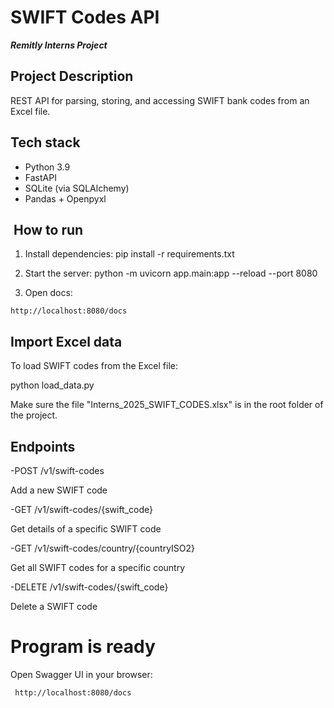 # **SWIFT Codes API**
***Remitly Interns Project***
## Project Description

REST API for parsing, storing, and accessing SWIFT bank codes from an Excel file.

## Tech stack
- Python 3.9
- FastAPI
- SQLite (via SQLAlchemy)
- Pandas + Openpyxl

## ️ How to run

1. Install dependencies:
pip install -r requirements.txt

2. Start the server:
python -m uvicorn app.main:app --reload --port 8080

3. Open docs:
```
http://localhost:8080/docs
```
## Import Excel data

To load SWIFT codes from the Excel file:

python load_data.py

Make sure the file "Interns_2025_SWIFT_CODES.xlsx" is in the root folder of the project.

## Endpoints

-POST /v1/swift-codes


 Add a new SWIFT code

-GET /v1/swift-codes/{swift_code}


 Get details of a specific SWIFT code

-GET /v1/swift-codes/country/{countryISO2}


 Get all SWIFT codes for a specific country

-DELETE /v1/swift-codes/{swift_code}


 Delete a SWIFT code

# Program is ready
Open Swagger UI in your browser:
```
 http://localhost:8080/docs
```
